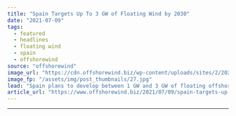 ```yaml
---
title: "Spain Targets Up To 3 GW of Floating Wind by 2030"
date: "2021-07-09"
tags: 
  - featured
  - headlines
  - floating wind
  - spain
  - offshorewind
source: "offshorewind"
image_url: "https://cdn.offshorewind.biz/wp-content/uploads/sites/2/2021/07/09121503/Spain-Targets-Up-To-3-GW-of-Floating-Wind-by-2030.jpg"
image_fp: "/assets/img/post_thumbnails/27.jpg"
lead: "Spain plans to develop between 1 GW and 3 GW of floating offshore wind"
article_url: "https://www.offshorewind.biz/2021/07/09/spain-targets-up-to-3-gw-of-floating-wind-by-2030/"
---
```


---

